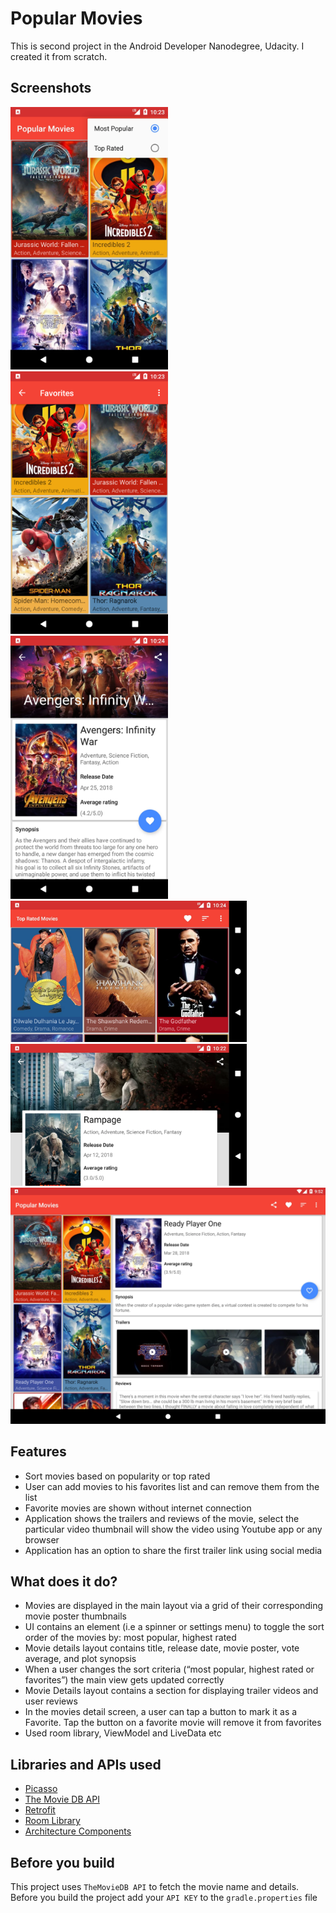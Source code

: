 # Popular Movies
This is second project in the Android Developer Nanodegree, Udacity. I created it from scratch.

## Screenshots
<img src=".art/screenshot1.webp" width="50%"/>
<img src=".art/screenshot2.webp" width="50%"/>
<img src=".art/screenshot3.webp" width="50%"/>
<img src=".art/screenshot4.webp" width="75%"/>
<img src=".art/screenshot5.webp" width="75%"/>
<img src=".art/screenshot6.webp" width="100%"/>

## Features
- Sort movies based on popularity or top rated
- User can add movies to his favorites list and can remove them from the list
- Favorite movies are shown without internet connection
- Application shows the trailers and reviews of the movie, select the particular video thumbnail will show the video using Youtube app or any browser
- Application has an option to share the first trailer link using social media
## What does it do?
- Movies are displayed in the main layout via a grid of their corresponding movie poster thumbnails
- UI contains an element (i.e a spinner or settings menu) to toggle the sort order of the movies by: most popular, highest rated
- Movie details layout contains title, release date, movie poster, vote average, and plot synopsis
- When a user changes the sort criteria (“most popular, highest rated or favorites”) the main view gets updated correctly
- Movie Details layout contains a section for displaying trailer videos and user reviews
- In the movies detail screen, a user can tap a button to mark it as a Favorite. Tap the button on a favorite movie will remove it from favorites
- Used room library, ViewModel and LiveData etc

## Libraries and APIs used
- [Picasso](http://square.github.io/picasso/)
- [The Movie DB API](https://www.themoviedb.org/documentation/api)
- [Retrofit](http://square.github.io/retrofit/)
- [Room Library](https://developer.android.com/topic/libraries/architecture/room)
- [Architecture Components](https://developer.android.com/topic/libraries/architecture/)

## Before you build
  This project uses `TheMovieDB API` to fetch the movie name and details. Before you build the project add your `API KEY` to the `gradle.properties` file

